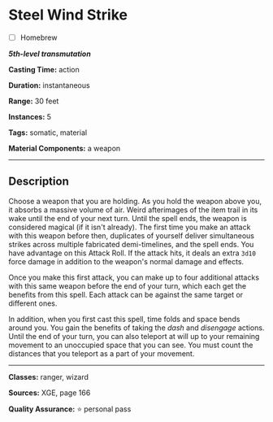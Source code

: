 # Steel Wind Strike

- [ ] Homebrew

***5th-level transmutation***

**Casting Time:** action

**Duration:** instantaneous

**Range:** 30 feet

**Instances:** 5

**Tags:** somatic, material

**Material Components:** a weapon

---

## Description
Choose a weapon that you are holding.
As you hold the weapon above you, it absorbs a massive volume of air.
Weird afterimages of the item trail in its wake until the end of your next turn.
Until the spell ends, the weapon is considered magical (if it isn't already).
The first time you make an attack with this weapon before then, duplicates of yourself deliver simultaneous strikes across multiple fabricated demi-timelines, and the spell ends.
You have advantage on this Attack Roll.
If the attack hits, it deals an extra `3d10` force damage in addition to the weapon's normal damage and effects.

Once you make this first attack, you can make up to four additional attacks with this same weapon before the end of your turn, which each get the benefits from this spell.
Each attack can be against the same target or different ones.

In addition, when you first cast this spell, time folds and space bends around you. You gain the benefits of taking the *dash* and *disengage* actions. Until the end of your turn, you can also teleport at will up to your remaining movement to an unoccupied space that you can see. You must count the distances that you teleport as a part of your movement.

---

**Classes:** ranger, wizard

**Sources:** XGE, page 166

**Quality Assurance:** :star: personal pass
